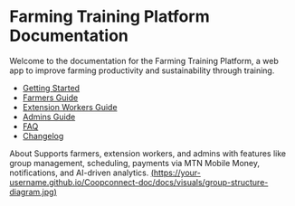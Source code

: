 
# Farming Training Platform Documentation

Welcome to the documentation for the Farming Training Platform, a web app to improve farming productivity and sustainability through training.

- [Getting Started](./getting-started/overview.md)
- [Farmers Guide](./user-guides/farmers/getting-started.md)
- [Extension Workers Guide](./user-guides/extension-workers/getting-started.md)
- [Admins Guide](./user-guides/admins/getting-started.md)
- [FAQ](./faq/faq.md)
- [Changelog](./changelog/changelog.md)


 About
Supports farmers, extension workers, and admins with features like group management, scheduling, payments via MTN Mobile Money, notifications, and AI-driven analytics.
[(https://your-username.github.io/Coopconnect-doc/docs/visuals/group-structure-diagram.jpg)](https://your-username.github.io/Coopconnect-doc/docs/visuals/dbc485158a3fa63e5e32a10bd4360f9a.jpg)
